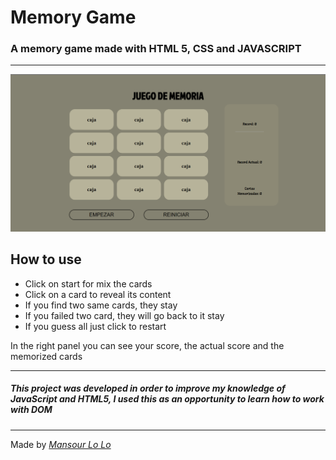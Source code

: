 # Memory Game

### A memory game made with HTML 5, CSS and JAVASCRIPT
---
![Interface img](/img/interface.png)

## How to use
- Click on start for mix the cards
- Click on a card to reveal its content
- If you find two same cards, they stay
- If you failed two card, they will go back to it stay
- If you guess all just click to restart

In the right panel you can see your score, the actual score and the memorized cards

---
##### This project was developed in order to improve my knowledge of JavaScript and HTML5, I used this as an opportunity to learn how to work with DOM
---
Made by *[Mansour Lo Lo](mansour.lolo.06@gmail.com)*